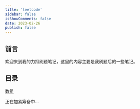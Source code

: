 ```yaml
---
title: 'leetcode'
sidebar: false
isShowComments: false
date: 2023-02-26
publish: false
---
```


## 前言

欢迎来到我的力扣刷题笔记，这里的内容主要是我刷题后的一些笔记。

## 目录
[数组](./01数组)

正在加紧筹备中...
